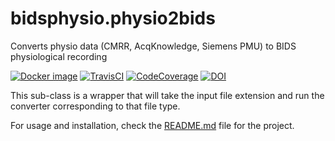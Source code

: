 # bidsphysio.physio2bids
Converts physio data (CMRR, AcqKnowledge, Siemens PMU) to BIDS physiological recording

[![Docker image](https://img.shields.io/badge/docker-cbinyu/bidsphysio:latest-brightgreen.svg?logo=docker&style=flat)](https://hub.docker.com/r/cbinyu/bidsphysio/tags/)
[![TravisCI](https://travis-ci.com/cbinyu/bidsphysio.svg?branch=master)](https://travis-ci.com/cbinyu/bidsphysio)
[![CodeCoverage](https://codecov.io/gh/cbinyu/bidsphysio/branch/master/graph/badge.svg)](https://codecov.io/gh/cbinyu/bidsphysio)
[![DOI](https://zenodo.org/badge/239006399.svg)](https://zenodo.org/badge/latestdoi/239006399)

This sub-class is a wrapper that will take the input file extension and run the converter corresponding to that file type.

For usage and installation, check the [README.md](../README.md) file for the project.